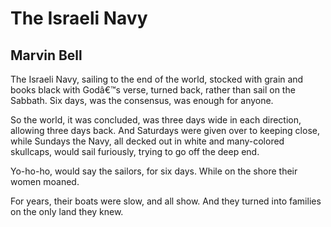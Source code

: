 # The Israeli Navy
## Marvin Bell
The Israeli Navy,
sailing to the end of the world,
stocked with grain
and books black with Godâ€™s verse,
turned back,
rather than sail on the Sabbath.
Six days, was the consensus,
was enough for anyone.

So the world, it was concluded,
was three days wide
in each direction,
allowing three days back.
And Saturdays were given over
to keeping close,
while Sundays the Navy,
all decked out in white
and many-colored skullcaps,
would sail furiously,
trying to go off the deep end.

Yo-ho-ho, would say the sailors,
for six days.
While on the shore their women moaned.

For years, their boats were slow,
and all show.
And they turned into families
on the only land they knew.